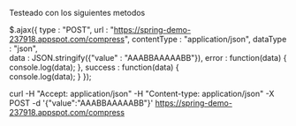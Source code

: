 Testeado con los siguientes metodos

$.ajax({
    type : "POST",
    url : "https://spring-demo-237918.appspot.com/compress",
    contentType : "application/json",
    dataType : "json",      
    data : JSON.stringify({"value" : "AAABBAAAAABB"}),
    error : function(data) {
        console.log(data);
    },
    success : function(data) {  
        console.log(data);
    }
});

curl -H "Accept: application/json" -H "Content-type: application/json" -X POST -d '{"value":"AAABBAAAAABB"}' https://spring-demo-237918.appspot.com/compress
